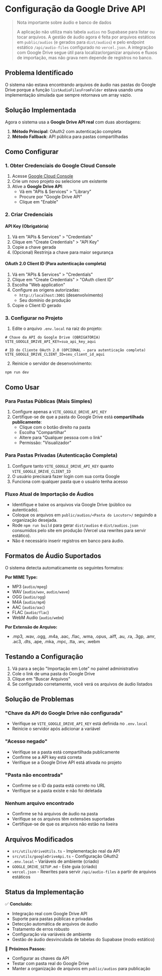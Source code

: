 # Configuração da Google Drive API

> Nota importante sobre áudio e banco de dados
>
> A aplicação não utiliza mais tabela `audios` no Supabase para listar ou tocar arquivos. A gestão de áudio agora é feita por arquivos estáticos em `public/audios` (e gerados para `dist/audios`) e pelo endpoint estático `/api/audio-files` configurado no `vercel.json`. A integração com Google Drive segue útil para localizar/organizar arquivos e fluxos de importação, mas não grava nem depende de registros no banco.

## Problema Identificado
O sistema não estava encontrando arquivos de áudio nas pastas do Google Drive porque a função `listAudioFilesFromFolder` estava usando uma implementação simulada que sempre retornava um array vazio.

## Solução Implementada
Agora o sistema usa a **Google Drive API real** com duas abordagens:

1. **Método Principal**: OAuth2 com autenticação completa
2. **Método Fallback**: API pública para pastas compartilhadas

## Como Configurar

### 1. Obter Credenciais do Google Cloud Console

1. Acesse [Google Cloud Console](https://console.cloud.google.com/)
2. Crie um novo projeto ou selecione um existente
3. Ative a **Google Drive API**:
   - Vá em "APIs & Services" > "Library"
   - Procure por "Google Drive API"
   - Clique em "Enable"

### 2. Criar Credenciais

#### API Key (Obrigatória)
1. Vá em "APIs & Services" > "Credentials"
2. Clique em "Create Credentials" > "API Key"
3. Copie a chave gerada
4. (Opcional) Restrinja a chave para maior segurança

#### OAuth 2.0 Client ID (Para autenticação completa)
1. Vá em "APIs & Services" > "Credentials"
2. Clique em "Create Credentials" > "OAuth client ID"
3. Escolha "Web application"
4. Configure as origens autorizadas:
   - `http://localhost:3001` (desenvolvimento)
   - Seu domínio de produção
5. Copie o Client ID gerado

### 3. Configurar no Projeto

1. Edite o arquivo `.env.local` na raiz do projeto:

```env
# Chave da API do Google Drive (OBRIGATÓRIA)
VITE_GOOGLE_DRIVE_API_KEY=sua_api_key_aqui

# ID do Cliente OAuth 2.0 (OPCIONAL - para autenticação completa)
VITE_GOOGLE_DRIVE_CLIENT_ID=seu_client_id_aqui
```

2. Reinicie o servidor de desenvolvimento:
```bash
npm run dev
```

## Como Usar

### Para Pastas Públicas (Mais Simples)
1. Configure apenas a `VITE_GOOGLE_DRIVE_API_KEY`
2. Certifique-se de que a pasta do Google Drive está **compartilhada publicamente**:
   - Clique com o botão direito na pasta
   - Escolha "Compartilhar"
   - Altere para "Qualquer pessoa com o link"
   - Permissão: "Visualizador"

### Para Pastas Privadas (Autenticação Completa)
1. Configure tanto `VITE_GOOGLE_DRIVE_API_KEY` quanto `VITE_GOOGLE_DRIVE_CLIENT_ID`
2. O usuário precisará fazer login com sua conta Google
3. Funciona com qualquer pasta que o usuário tenha acesso

### Fluxo Atual de Importação de Áudios
- Identifique e baixe os arquivos via Google Drive (público ou autenticado).
- Coloque os arquivos em `public/audios/<Pasta do Locutor>/` seguindo a organização desejada.
- Rode `npm run build` para gerar `dist/audios` e `dist/audios.json` consumidos pelo site em produção (Vercel usa rewrites para servir estático).
- Não é necessário inserir registros em banco para áudio.

## Formatos de Áudio Suportados

O sistema detecta automaticamente os seguintes formatos:

**Por MIME Type:**
- MP3 (`audio/mpeg`)
- WAV (`audio/wav`, `audio/wave`)
- OGG (`audio/ogg`)
- M4A (`audio/mp4`)
- AAC (`audio/aac`)
- FLAC (`audio/flac`)
- WebM Audio (`audio/webm`)

**Por Extensão de Arquivo:**
- .mp3, .wav, .ogg, .m4a, .aac, .flac, .wma, .opus, .aiff, .au, .ra, .3gp, .amr, .ac3, .dts, .ape, .mka, .mpc, .tta, .wv, .webm

## Testando a Configuração

1. Vá para a seção "Importação em Lote" no painel administrativo
2. Cole o link de uma pasta do Google Drive
3. Clique em "Buscar Arquivos"
4. Se configurado corretamente, você verá os arquivos de áudio listados

## Solução de Problemas

### "Chave da API do Google Drive não configurada"
- Verifique se `VITE_GOOGLE_DRIVE_API_KEY` está definida no `.env.local`
- Reinicie o servidor após adicionar a variável

### "Acesso negado"
- Verifique se a pasta está compartilhada publicamente
- Confirme se a API key está correta
- Verifique se a Google Drive API está ativada no projeto

### "Pasta não encontrada"
- Confirme se o ID da pasta está correto no URL
- Verifique se a pasta existe e não foi deletada

### Nenhum arquivo encontrado
- Confirme se há arquivos de áudio na pasta
- Verifique se os arquivos têm extensões suportadas
- Certifique-se de que os arquivos não estão na lixeira

## Arquivos Modificados

- `src/utils/driveUtils.ts` - Implementação real da API
- `src/utils/googleDriveApi.ts` - Configuração OAuth2
- `.env.local` - Variáveis de ambiente (criado)
- `GOOGLE_DRIVE_SETUP.md` - Este guia (criado)
 - `vercel.json` - Rewrites para servir `/api/audio-files` a partir de arquivos estáticos

## Status da Implementação

✅ **Concluído:**
- Integração real com Google Drive API
- Suporte para pastas públicas e privadas
- Detecção automática de arquivos de áudio
- Tratamento de erros robusto
- Configuração via variáveis de ambiente
 - Gestão de áudio desvinculada de tabelas do Supabase (modo estático)

🔄 **Próximos Passos:**
- Configurar as chaves da API
- Testar com pasta real do Google Drive
 - Manter a organização de arquivos em `public/audios` para publicação